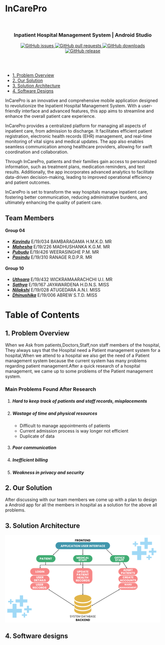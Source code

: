 
<h1><b>InCarePro</b></h1>
<div align = "center">
  <image src="/image/good.png" alt ="">

</div>      

<h3 align="center">Inpatient Hospital Management System | Android Studio</h3> 

<div align = "center">
    <a href="https://github.com/bambara123/Food-Delivery-Website-Project-C0226/issues">
        <img src="https://img.shields.io/github/issues/bambara123/Food-Delivery-Website-Project-C0226" alt="GitHub issues">
    </a>
    <a href="https://github.com/bambara123/Food-Delivery-Website-Project-C0226/pulls">
        <img src="https://img.shields.io/github/issues-pr/bambara123/Food-Delivery-Website-Project-C0226" alt="GitHub pull requests">
    </a>
    <a href="https://github.com/bambara123/Food-Delivery-Website-Project-C0226/releases">
        <img src="https://img.shields.io/github/downloads/bambara123/Food-Delivery-Website-Project-C0226/total" alt="GitHub downloads">
    </a>
    <a href="https://github.com/bambara123/Food-Delivery-Website-Project-C0226/releases">
        <img src="https://img.shields.io/github/v/release/bambara123/Food-Delivery-Website-Project-C0226" alt="GitHub release">
    </a>
</div>

<br></br>


 <ul>
    <li><a href="#problem-overview">1. Problem Overview</a></li>
    <li><a href="#our-solution">2. Our Solution</a></li>
    <li><a href="#solution-architecture">3. Solution Architecture</a></li>
    <li><a href="#software-designs">4. Software Designs</a></li>
  </ul>

InCarePro is an innovative and comprehensive mobile application designed to revolutionize the Inpatient Hospital Management System. With a user-friendly interface and advanced features, this app aims to streamline and enhance the overall patient care experience.

InCarePro provides a centralized platform for managing all aspects of inpatient care, from admission to discharge. It facilitates efficient patient registration, electronic health records (EHR) management, and real-time monitoring of vital signs and medical updates. The app also enables seamless communication among healthcare providers, allowing for swift coordination and collaboration.

Through InCarePro, patients and their families gain access to personalized information, such as treatment plans, medication reminders, and test results. Additionally, the app incorporates advanced analytics to facilitate data-driven decision-making, leading to improved operational efficiency and patient outcomes.

InCarePro is set to transform the way hospitals manage inpatient care, fostering better communication, reducing administrative burdens, and ultimately enhancing the quality of patient care.




<h2>Team Members</h2>
<h4>Group 04</h4>
<ul>
  <li><a href="https://github.com/Bambara123"><b><i>Kavindu</i></b></a> E/19/034 BAMBARAGAMA H.M.K.D. MR</li>
  <li><a href="https://github.com/Madhushanka00"><b><i>Mahesha</i></b></a> E/19/226 MADHUSHANKA K.G.M. MR</li>
  <li><a href="https://github.com/PubudU99"><b><i>Pubudu</i></b></a> E/19/426 WEERASINGHE P.M. MR </li>
  <li><a href="https://github.com/PasinduRR"><b><i>Pasindu</i></b></a> E/19/310 RANAGE R.D.P.R. MR</li>
</ul>

<h4>Group 10</h4>
<ul>
  <li><a href="https://github.com/uthsaraiw"><b><i>Uthsara</i></b></a> E/19/432 WICKRAMAARACHCHI U.I. MR</li>
  <li><a href="https://github.com/sath8"><b><i>Sathya</i></b></a> E/19/167 JAYAWARDENA H.D.N.S. MISS</li>
  <li><a href="https://github.com/NilakshiInduwara"><b><i>Nilakshi</i></b></a> E/19/028 ATUGEDARA A.N.I. MISS</li>
  <li><a href="https://github.com/DhinushikaAbrew"><b><i>Dhinushika</i></b></a>  E/19/006 ABREW S.T.D. MISS</li>
</ul>



<head>

</head>
<body>
  
  <h1>Table of Contents</h1>
 

  <h2 id="problem-overview">1. Problem Overview</h2>
  <p>When we Ask from patients,Doctors,Staff,non staff members of the hospital, They always says that the Hospital need a Patient management system for a hospital,When we attend to a hospital we also get the need of a Patient management system because the current system has many problems regarding patient management.After a quick research of a hospital management, we came up to some problems of the Patient management system.
  <h3>Main Problems Found After Research </h3>
  <ol>
    <li>
      <h5>Hard to keep track of patients and staff records, misplacements</h5>
    </li>
    <li>
      <h5>Wastage of time and physical resources</h5>
      <ul>
        <li>Difficult to manage appointments of patients</li>
        <li>Current admission process is way longer not efficient</li>
        <li>Duplicate of data</li>
      </ul>
    </li>
    <li>
     <h5>Poor communication</h5>
    </li>
    <li>
      <h5>Inefficient billing</h5>
    </li>
    <li>
      <h5>Weakness in privacy and security</h5>
    </li>
  </ol>
  </p>

  <h2 id="our-solution">2. Our Solution</h2>
  <p>After discussing with our team members we come up with a plan to design a Android app for all the members in hospital as a solution for the above all problems.</p>

  <h2 id="solution-architecture">3. Solution Architecture</h2>
  <p><img src="docs/images/dataflow.png" alt="Solution_Archi"></p>

  <h2 id="software-designs">4. Software designs</h2>
  <p></p>
</body>
</html>



